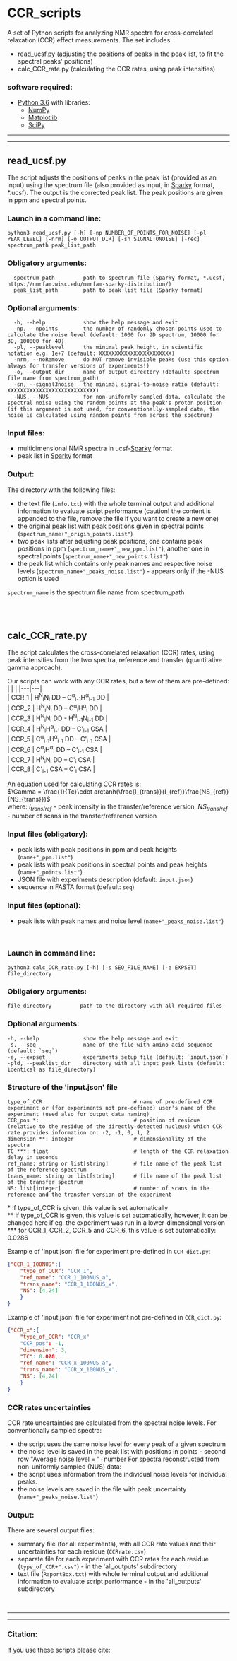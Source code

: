 # CCR_scripts   
A set of Python scripts for analyzing NMR spectra  for cross-correlated relaxation (CCR) effect measurements. The set includes:
  - read_ucsf.py (adjusting the positions of peaks in the peak list, to fit the spectral peaks' positions)
  - calc_CCR_rate.py (calculating the CCR rates, using peak intensities)


### software required:
  - [Python 3.6](https://www.python.org/) with libraries:
    - [NumPy](https://www.numpy.org/) 
    - [Matplotlib](https://matplotlib.org/)
    - [SciPy](https://www.scipy.org/)



--- 
---  


## read_ucsf.py    
The script adjusts the positions of peaks in the peak list (provided as an input) using the spectrum file (also provided as input, in [Sparky](https://nmrfam.wisc.edu/nmrfam-sparky-distribution/) format, *.ucsf). The output is the corrected peak list. The peak positions are given in ppm and spectral points.

### Launch in a command line:  
```
python3 read_ucsf.py [-h] [-np NUMBER_OF_POINTS_FOR_NOISE] [-pl PEAK_LEVEL] [-nrm] [-o OUTPUT_DIR] [-sn SIGNALTONOISE] [-rec] spectrum_path peak_list_path
```

### Obligatory arguments:        
```
  spectrum_path         path to spectrum file (Sparky format, *.ucsf, https://nmrfam.wisc.edu/nmrfam-sparky-distribution/)
  peak_list_path        path to peak list file (Sparky format)
```

### Optional arguments:      
```
  -h, --help            show the help message and exit
  -np, --npoints        the number of randomly chosen points used to calculate the noise level (default: 1000 for 2D spectrum, 10000 for 3D, 100000 for 4D)
  -pl, --peaklevel      the minimal peak height, in scientific notation e.g. 1e+7 (default: XXXXXXXXXXXXXXXXXXXXXXX)
  -nrm, --noRemove      do NOT remove invisible peaks (use this option always for transfer versions of experiments!)
  -o, --output_dir      name of output directory (default: spectrum file name from spectrum_path)
  -sn, --signal3noise   the minimal signal-to-noise ratio (default: XXXXXXXXXXXXXXXXXXXXXXXXXXXX)
  -NUS, --NUS           for non-uniformly sampled data, calculate the spectral noise using the random points at the peak's proton position (if this argument is not used, for conventionally-sampled data, the noise is calculated using random points from across the spectrum)
```
### Input files:
  - multidimensional NMR spectra in ucsf-[Sparky](https://nmrfam.wisc.edu/nmrfam-sparky-distribution/) format
  - peak list in [Sparky](https://nmrfam.wisc.edu/nmrfam-sparky-distribution/) format  

### Output:
The directory with the following files:
- the text file (`info.txt`) with the whole terminal output and additional information to evaluate script performance (caution! the content is appended to the file, remove the file if you want to create a new one)
- the original peak list with peak positions given in spectral points (`spectrum_name+"_origin_points.list"`)
- two peak lists after adjusting peak positions, one contains peak positions in ppm (`spectrum_name+"_new_ppm.list"`), another one in spectral points (`spectrum_name+"_new_points.list"`)
- the peak list which contains only peak names and respective noise levels (`spectrum_name+"_peaks_noise.list"`) - appears only if the -NUS option is used

`spectrum_name` is the spectrum file name from spectrum_path


<br><br>

## calc_CCR_rate.py

The script calculates the cross-correlated relaxation (CCR) rates, using peak intensities from the two spectra, reference and transfer (quantitative gamma approach). 
   
Our scripts can work with any CCR rates, but a few of them are pre-defined:
|   |   |
|---|---|     
| CCR_1 | H<sup>N</sup><sub>i</sub>N<sub>i</sub> DD – C<sup>α</sup><sub>i-1</sub>H<sup>α</sup><sub>i-1</sub> DD |      
| CCR_2 | H<sup>N</sup><sub>i</sub>N<sub>i</sub> DD – C<sup>α</sup><sub>i</sub>H<sup>α</sup><sub>i</sub> DD |      
| CCR_3 | H<sup>N</sup><sub>i</sub>N<sub>i</sub> DD - H<sup>N</sup><sub>i-1</sub>N<sub>i-1</sub> DD |     
| CCR_4 | H<sup>N</sup><sub>i</sub>H<sup>α</sup><sub>i-1</sub> DD – C'<sub>i-1</sub> CSA |    
| CCR_5 | C<sup>α</sup><sub>i-1</sub>H<sup>α</sup><sub>i-1</sub> DD – C'<sub>i-1</sub> CSA |    
| CCR_6 | C<sup>α</sup><sub>i</sub>H<sup>α</sup><sub>i</sub> DD – C'<sub>i-1</sub> CSA |    
| CCR_7 | H<sup>N</sup><sub>i</sub>N<sub>i</sub> DD – C'<sub>i</sub> CSA |     
| CCR_8 | C'<sub>i-1</sub> CSA –  C'<sub>i</sub> CSA |     


An equation used for calculating CCR rates is:   
$\Gamma = \frac{1}{Tc}\cdot arctanh(\frac{I_{trans}}{I_{ref}}\frac{NS_{ref}}{NS_{trans}})$     
where: $I_{trans/ref}$ - peak intensity in the transfer/reference version, $NS_{trans/ref}$ - number of scans in the transfer/reference version     


### Input files (obligatory):  
- peak lists with peak positions in ppm and peak heights (`name+"_ppm.list"`)
- peak lists with peak positions in spectral points and peak heights (`name+"_points.list"`)
- JSON file with experiments description (default: `input.json`)   
- sequence in FASTA format (default: `seq`)     

### Input files (optional): 
- peak lists with peak names and noise level (`name+"_peaks_noise.list"`)

<br>

### Launch in command line:    
```
python3 calc_CCR_rate.py [-h] [-s SEQ_FILE_NAME] [-e EXPSET] file_directory
```

### Obligatory arguments:       
```
file_directory         path to the directory with all required files
```

### Optional arguments:       
```
-h, --help              show the help message and exit
-s, --seq               name of the file with amino acid sequence (default: `seq`)
-e, --expset            experiments setup file (default: `input.json`)
-pld, --peaklist_dir    directory with all input peak lists (default: identical as file_directory)
```



### Structure of the 'input.json' file
```
type_of_CCR                             # name of pre-defined CCR experiment or (for experiments not pre-defined) user's name of the experiment (used also for output data naming)
CCR_pos *:                              # position of residue (relative to the residue of the directly-detected nucleus) which CCR rate provides information on: -2, -1, 0, 1, 2
dimension **: integer                   # dimensionality of the spectra 
TC ***: float                           # length of the CCR relaxation delay in seconds 
ref_name: string or list[string]        # file name of the peak list of the reference spectrum 
trans_name: string or list[string]      # file name of the peak list of the transfer spectrum 
NS: list[integer]                       # number of scans in the reference and the transfer version of the experiment

```

\* if type_of_CCR is given, this value is set automatically    
** if type_of_CCR is given, this value is set automatically, however, it can be changed here if eg. the experiment was run in a lower-dimensional version    
*** for CCR_1, CCR_2, CCR_5 and CCR_6, this value is set automatically: 0.0286
  
Example of 'input.json' file for experiment pre-defined in `CCR_dict.py`:
```json
{"CCR_1_100NUS":{
    "type_of_CCR": "CCR_1",
    "ref_name": "CCR_1_100NUS_a",
    "trans_name": "CCR_1_100NUS_x",
    "NS": [4,24]
    }
}
```

Example of 'input.json' file for experiment not pre-defined in `CCR_dict.py`:
```json
{"CCR_x":{
    "type_of_CCR": "CCR_x"
    "CCR_pos": -1,
    "dimension": 3,
    "TC": 0.028,
    "ref_name": "CCR_x_100NUS_a",
    "trans_name": "CCR_x_100NUS_x",
    "NS": [4,24]
    }
}
```

### CCR rates uncertainties
CCR rate uncertainties are calculated from the spectral noise levels.
For conventionally sampled spectra:
- the script uses the same noise level for every peak of a given spectrum
- the noise level is saved in the peak list with positions in points - second row "Average noise level = "+number
For spectra reconstructed from non-uniformly sampled (NUS) data:
- the script uses information from the individual noise levels for individual peaks. 
- the noise levels are saved in the file with peak uncertainty (`name+"_peaks_noise.list"`)


### Output:
There are several output files:
- summary file (for all experiments), with all CCR rate values and their uncertainties for each residue (`CCRrate.csv`)
- separate file for each experiment with CCR rates for each residue (`type_of_CCR+".csv"`) - in the 'all_outputs' subdirectory
- text file (`RaportBox.txt`) with whole terminal output and additional information to evaluate script performance - in the 'all_outputs' subdirectory

<br>

---  
---

### Citation:  
If you use these scripts please cite:




